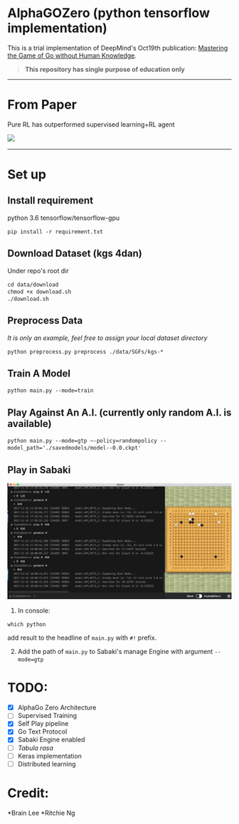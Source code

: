 # AlphaGOZero (python tensorflow implementation)
This is a trial implementation of DeepMind's Oct19th publication: [Mastering the Game of Go without Human Knowledge](https://www.nature.com/articles/nature24270.epdf?author_access_token=VJXbVjaSHxFoctQQ4p2k4tRgN0jAjWel9jnR3ZoTv0PVW4gB86EEpGqTRDtpIz-2rmo8-KG06gqVobU5NSCFeHILHcVFUeMsbvwS-lxjqQGg98faovwjxeTUgZAUMnRQ).

>**This repository has single purpose of education only**

---
# From Paper

Pure RL has outperformed supervised learning+RL agent

![](/figure/rl_vs_sl.png)

---

# Set up

## Install requirement

python 3.6
tensorflow/tensorflow-gpu

```
pip install -r requirement.txt
```

## Download Dataset (kgs 4dan)

Under repo's root dir

```
cd data/download
chmod +x download.sh
./download.sh
```

## Preprocess Data

*It is only an example, feel free to assign your local dataset directory*

```
python preprocess.py preprocess ./data/SGFs/kgs-*
```

## Train A Model

```
python main.py --mode=train
```

## Play Against An A.I. (currently only random A.I. is available)

```
python main.py --mode=gtp —-policy=randompolicy --model_path='./savedmodels/model--0.0.ckpt'
```

## Play in Sabaki

![](/figure/Sabaki.png)

1. In console:
```
which python
```
add result to the headline of ```main.py``` with ```#!``` prefix.

2. Add the path of ```main.py``` to Sabaki's manage Engine with argument ```--mode=gtp```

# TODO:
- [x] AlphaGo Zero Architecture
- [ ] Supervised Training
- [x] Self Play pipeline
- [x] Go Text Protocol
- [x] Sabaki Engine enabled
- [ ] *Tabula rasa*
- [ ] Keras implementation
- [ ] Distributed learning

# Credit:

*Brain Lee
*Ritchie Ng
